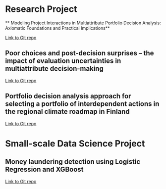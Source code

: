 # **Research Project**

 ** Modeling Project Interactions in Multiattribute Portfolio Decision Analysis: Axiomatic Foundations and Practical Implications**

[Link to Git repo](https://github.com/Tea123123/PDA_with_interaction)

## Poor choices and post-decision surprises – the impact of evaluation uncertainties in multiattribute decision-making

[Link to Git repo](https://github.com/Tea123123/MAUT_Bayesian)

## Portfolio decision analysis approach for selecting a portfolio of interdependent actions in the regional climate roadmap in Finland

[Link to Git repo](https://github.com/Tea123123/Sustainability_PDA)

# **Small-scale Data Science Project**

## Money laundering detection using Logistic Regression and XGBoost

[Link to Git repo](https://github.com/Tea123123/fraud-detection)
